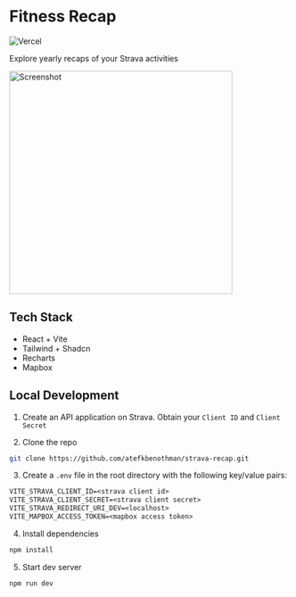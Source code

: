 # Fitness Recap
![Vercel](https://vercelbadge.vercel.app/api/atefkbenothman/strava-recap)

Explore yearly recaps of your Strava activities

<img src="https://github.com/user-attachments/assets/e9ac8068-6d69-4b51-81a4-e1fdb25016a3" alt="Screenshot" width="400">

## Tech Stack
* React + Vite
* Tailwind + Shadcn
* Recharts
* Mapbox

## Local Development
1. Create an API application on Strava. Obtain your `Client ID` and `Client Secret`

2. Clone the repo
```bash
git clone https://github.com/atefkbenothman/strava-recap.git
```

3. Create a `.env` file in the root directory with the following key/value pairs:
```txt
VITE_STRAVA_CLIENT_ID=<strava client id>
VITE_STRAVA_CLIENT_SECRET=<strava client secret>
VITE_STRAVA_REDIRECT_URI_DEV=<localhost>
VITE_MAPBOX_ACCESS_TOKEN=<mapbox access token>
```

4. Install dependencies
```bash
npm install
```

5. Start dev server
```bash
npm run dev
```
